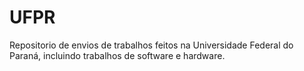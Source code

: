 # UFPR
Repositorio de envios de trabalhos feitos na Universidade Federal do Paraná, incluindo trabalhos de software e hardware. 
